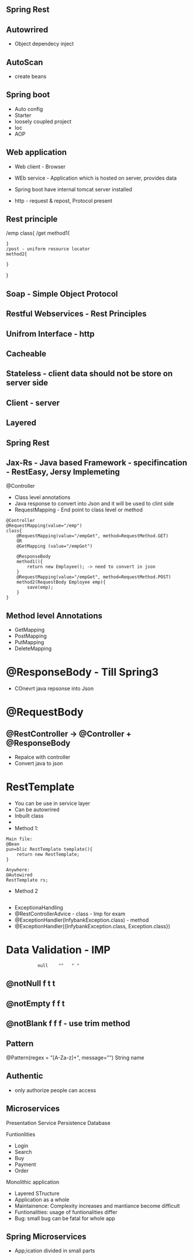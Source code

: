 ## Spring Rest

## Autowrired
- Object dependecy inject

## AutoScan

- create beans

## Spring boot

- Auto config
- Starter
- loosely coupled project
- Ioc
- AOP

## Web application

- Web client - Browser

- WEb service - Application which is hosted on server, provides data

- Spring boot have internal tomcat server installed

- http - request & repost, Protocol present

## Rest principle
/emp
class{
    /get
    method1{

    }
    /post - uniform resource locator
    method2{

    }
}

## Soap - Simple Object Protocol

## Restful Webservices - Rest Principles

## Unifrom Interface - http

## Cacheable 

## Stateless - client data should not be store on server side

## Client - server

## Layered

## Spring Rest

## Jax-Rs - Java based Framework - specifincation -  RestEasy, Jersy Implemeting

@Controller
- Class level annotations
- Java response to convert into Json and it will be used to clint side
- RequestMapping - End point to class level or method

```
@Controller
@RequestMapping(value="/emp")
class{
    @RequestMapping(value="/empGet", method=RequestMethod.GET) 
    OR
    @GetMapping (value="/empGet")

    @ResponseBody
    method1(){
        return new Employee(); -> need to convert in json
    }
    @RequestMapping(value="/empGet", method=RequestMethod.POST)
    method2(RequestBody Employee emp){
        save(emp);
    }
}
```

## Method level Annotations
- GetMapping
- PostMapping
- PutMapping
- DeleteMapping

# @ResponseBody  - Till Spring3
- COnevrt java repsonse into Json

# @RequestBody

## @RestController -> @Controller + @ResponseBody
- Repalce with controller
- Convert java to json

# RestTemplate

- You can be use in service layer
- Can be autowrired
- Inbuilt class
- 
- Method 1:
```
Main file:
@Bean
pun=blic RestTemplate template(){
    return new RestTemplate;
}

Anywhere:
@Autowired
RestTemplate rs;
```
- Method 2
```

```

- ExceptionaHandling
- @RestControllerAdvice - class - Imp for exam
- @ExceptionHandler(InfybankException.class) - method
- @ExceptionHandler({InfybankException.class, Exception.class})

# Data Validation - IMP
                null    ""   " "
## @notNull     f       t      t

## @notEmpty     f      f       t

## @notBlank     f      f       f  - use trim method

## Pattern

@Pattern(regex = "[A-Za-z]+", message="")
String name

## Authentic
- only authorize people can access

## Microservices

Presentation
Service
Persistence
Database

Funtionlities
- Login
- Search
- Buy
- Payment
- Order

Monolithic application
- Layered STructure
- Application as a whole
- Maintainence: Complexity increases and mantiance become difficult
- Funtionalities: usage of funtionalities differ
- Bug: small bug can be fatal for whole app

## Spring Microservices
- App;ication divided in small parts






